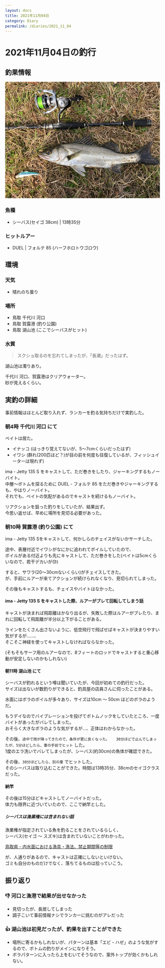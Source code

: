 ```yaml
---
layout: docs
title: 2021年11月04日
category: Diary
permalink: /diaries/2021_11_04
---
```

# 2021年11月04日の釣行

## 釣果情報

<div class="container">
  <div class="row">
    <div class="col">
      <img src="/images/picture/2021_11_04_1.png" class="w-100">
    </div>
  </div>
</div>

### 魚種

- シーバス(セイゴ 38cm) | 13時35分

### ヒットルアー

- DUEL | フォルテ 85 (ハーフホロトウゴロウ)

## 環境

### 天気

- 晴れのち曇り

### 場所

- 鳥取 千代川 河口
- 鳥取 賀露港 (釣り公園)
- 鳥取 湖山池 (ここでシーバスがヒット)

### 水質

> スクショ取るのを忘れてしまったが、「長潮」だったはず。

湖山池は濁りあり。  

千代川 河口、賀露港はクリアウォーター。  
砂が見えるくらい。

## 実釣の詳細

事前情報はほとんど取り入れず、ランカーを釣る気持ちだけで実釣した。

### 朝4時 千代川 河口 にて

ベイトは居た。

- イナッコ (はっきり覚えてないが、5〜7cmくらいだったはず)
- イワシ (群れ(200匹ほど？)が目の前を何度も往復しているが、フィッシュイーターは現れず)

ima - Jetty 135 S をキャストして、ただ巻きをしたり、ジャーキングするもノーバイト。  
中層〜ボトムを探るために DUEL - フォルテ 85 をただ巻きやジャーキングするも、やはりノーバイト。  
それでも、ベイトの気配があるのでキャストを続けるもノーバイト。  

リアクションを狙った釣りをしていたが、結果出ず。  
今思い返せば、早めに場所を見切る必要があった。

### 朝10時 賀露港 (釣り公園) にて

ima - Jetty 135 Sをキャストして、何かしらのチェイスがないかサーチした。

途中、表層付近でイワシがなにかに追われてボイルしていたので、  
ボイルがある付近よりも先にキャストして、ただ巻きをした(ベイトは5cmくらいなので、若干デカいが😓)  

すると、サワラ(20〜30cmないくらい)がチェイスしてきた。  
が、手前にルアーが来てアクションが続けられなくなり、見切られてしまった。

その後もキャストするも、チェイスやバイトはなかった。  

#### ima - Jetty 135 S をキャストした際、ルアーがブレて回転してしまう話

キャストが決まれば飛距離はかなり出るが、失敗した際はルアーがブレたり、まれに回転して飛距離が半分以上下がることがある。

ラインをたくさん出さないように、低空飛行で飛ばせばキャストが決まりやすい気がするが……、  
そこそこ神経を使ってキャストしなければならなかった。

(そもそもサーフ用のルアーなので、8フィートのロッドでキャストすると重心移動が安定しないのかもしれない)

#### 朝11時 湖山池 にて

シーバスが釣れるという噂は聞いていたが、今回が初めての釣行だった。  
サイズは出ないが数釣りができると、釣具屋の店員さんに伺ったことがある。  

水面にはボラのボイルが多々あり、サイズは10cm 〜 50cm ほどのボラのようだ。

もうデイなのでバイブレーションを投げてボトムノックをしていたところ、一度バイトがあったがバレてしまった。  
おそらく大きなボラのような気がするが…、正体はわからなかった。

その後、`途中で雨が降ってきたので、条件が更に良くなった。  
30分ほどで止んでしまったが、5分ほどしたら、葦の手前でヒット` した。  
1度のエラ洗いでバレてしまったが、シーバス(約30cm)の魚体が確認できた。  

その後、`30分ほどしたら、別の葦` でヒットした。  
そのシーバスは取り込むことができた。時間は13時35分、38cmのセイゴクラスだった。

#### 納竿

その後は15分ほどキャストしてノーバイトだった。  
体力も限界に近づいていたので、ここで納竿とした。

##### シーバスは漁業権には含まれない話

漁業権が指定されている魚を釣ることをされているらしく、  
シーバス(セイゴ 〜 スズキ)は含まれていないことがわかった。

[鳥取県 - 内水面における漁具・漁法、禁止期間等の制限](https://www.pref.tottori.lg.jp/295010.htm#C1_602444_BlogList_ctl04_TitleLabel)

が、人通りがあるので、キャストは正確にしないといけない。  
ゴミも自分のものだけでなく、落ちてるものは拾っていこう。

## 振り返り

### 👎 河口と漁港で結果が出せなかった

- 見切ったが、長居してしまった
- 調子こいて事前情報ナシでランカーに挑むのがアレだった

### 👍 湖山池は初見だったが、釣果を出すことができた

- 場所に寄るかもしれないが、パターンは基本「エビ・ハゼ」のような気がするので、ボトムの釣りがメインになりそう。
- ボラパターンに入ったら上をむいてそうなので、案外トップが効くかもしれない。

